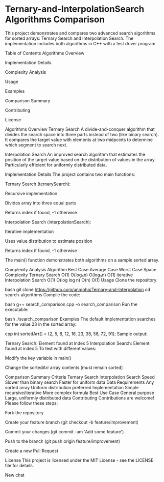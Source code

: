 # Ternary-and-InterpolationSearch Algorithms Comparison
This project demonstrates and compares two advanced search algorithms for sorted arrays: Ternary Search and Interpolation Search. The implementation includes both algorithms in C++ with a test driver program.

Table of Contents
Algorithms Overview

Implementation Details

Complexity Analysis

Usage

Examples

Comparison Summary

Contributing

License

Algorithms Overview
Ternary Search
A divide-and-conquer algorithm that divides the search space into three parts instead of two (like binary search). It compares the target value with elements at two midpoints to determine which segment to search next.

Interpolation Search
An improved search algorithm that estimates the position of the target value based on the distribution of values in the array. Particularly efficient for uniformly distributed data.

Implementation Details
The project contains two main functions:

Ternary Search (ternarySearch):

Recursive implementation

Divides array into three equal parts

Returns index if found, -1 otherwise

Interpolation Search (interpolationSearch):

Iterative implementation

Uses value distribution to estimate position

Returns index if found, -1 otherwise

The main() function demonstrates both algorithms on a sample sorted array.

Complexity Analysis
Algorithm	Best Case	Average Case	Worst Case	Space Complexity
Ternary Search	O(1)	O(log₃n)	O(log₃n)	O(1) iterative
Interpolation Search	O(1)	O(log log n)	O(n)	O(1)
Usage
Clone the repository:

bash
git clone https://github.com/unmoha/Ternary-and-Interpolation
cd search-algorithms
Compile the code:

bash
g++ search_comparison.cpp -o search_comparison
Run the executable:

bash
./search_comparison
Examples
The default implementation searches for the value 23 in the sorted array:

cpp
int sortedArr[] = {2, 5, 8, 12, 16, 23, 38, 56, 72, 91};
Sample output:

Ternary Search: Element found at index 5
Interpolation Search: Element found at index 5
To test with different values:

Modify the key variable in main()

Change the sortedArr array contents (must remain sorted)

Comparison Summary
Criteria	Ternary Search	Interpolation Search
Speed	Slower than binary search	Faster for uniform data
Data Requirements	Any sorted array	Uniform distribution preferred
Implementation	Simple recursive/iterative	More complex formula
Best Use Case	General purpose	Large, uniformly distributed data
Contributing
Contributions are welcome! Please follow these steps:

Fork the repository

Create your feature branch (git checkout -b feature/improvement)

Commit your changes (git commit -am 'Add some feature')

Push to the branch (git push origin feature/improvement)

Create a new Pull Request

License
This project is licensed under the MIT License - see the LICENSE file for details.

New chat